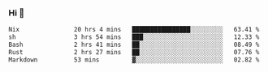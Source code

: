 ### Hi 👋

<!--START_SECTION:waka-->

```txt
Nix               20 hrs 4 mins   ████████████████░░░░░░░░░   63.41 %
sh                3 hrs 54 mins   ███░░░░░░░░░░░░░░░░░░░░░░   12.33 %
Bash              2 hrs 41 mins   ██░░░░░░░░░░░░░░░░░░░░░░░   08.49 %
Rust              2 hrs 27 mins   ██░░░░░░░░░░░░░░░░░░░░░░░   07.76 %
Markdown          53 mins         ▓░░░░░░░░░░░░░░░░░░░░░░░░   02.82 %
```

<!--END_SECTION:waka-->
